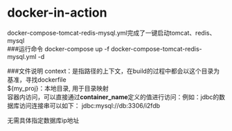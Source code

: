 # docker-in-action
docker-compose-tomcat-redis-mysql.yml完成了一键启动tomcat、redis、mysql<br/>
###运行命令
docker-compose up -f docker-compose-tomcat-redis-mysql.yml -d

###文件说明
context：是指路径的上下文，在build的过程中都会以这个目录为基准，寻找dockerfile<br>
${my_proj}：本地目录, 用于目录映射 <br>
容器内访问，可以直接通过<b>container_name</b>定义的值进行访问：例如：jdbc的数据库访问连接串可以如下：
jdbc:mysql://db:3306/i2fdb

无需具体指定数据库ip地址
